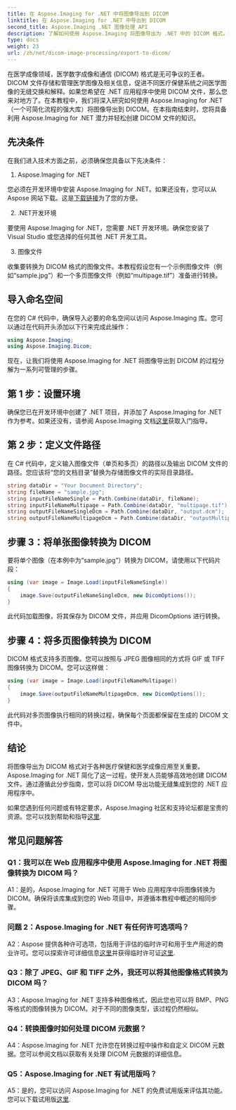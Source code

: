 ```yaml
---
title: 在 Aspose.Imaging for .NET 中将图像导出到 DICOM
linktitle: 在 Aspose.Imaging for .NET 中导出到 DICOM
second_title: Aspose.Imaging .NET 图像处理 API
description: 了解如何使用 Aspose.Imaging 将图像导出为 .NET 中的 DICOM 格式。轻松转换医学图像。
type: docs
weight: 23
url: /zh/net/dicom-image-processing/export-to-dicom/
---
```

在医学成像领域，医学数字成像和通信 (DICOM) 格式是无可争议的王者。 DICOM 文件存储和管理医学图像及相关信息，促进不同医疗保健系统之间医学图像的无缝交换和解释。如果您希望在 .NET 应用程序中使用 DICOM 文件，那么您来对地方了。在本教程中，我们将深入研究如何使用 Aspose.Imaging for .NET（一个可简化流程的强大库）将图像导出到 DICOM。在本指南结束时，您将具备利用 Aspose.Imaging for .NET 潜力并轻松创建 DICOM 文件的知识。

## 先决条件

在我们进入技术方面之前，必须确保您具备以下先决条件：

1. Aspose.Imaging for .NET

您必须在开发环境中安装 Aspose.Imaging for .NET。如果还没有，您可以从 Aspose 网站下载。这是[下载链接](https://releases.aspose.com/imaging/net/)为了您的方便。

2. .NET开发环境

要使用 Aspose.Imaging for .NET，您需要 .NET 开发环境。确保您安装了 Visual Studio 或您选择的任何其他 .NET 开发工具。

3. 图像文件

收集要转换为 DICOM 格式的图像文件。本教程假设您有一个示例图像文件（例如“sample.jpg”）和一个多页图像文件（例如“multipage.tif”）准备进行转换。

## 导入命名空间

在您的 C# 代码中，确保导入必要的命名空间以访问 Aspose.Imaging 库。您可以通过在代码开头添加以下行来完成此操作：

```csharp
using Aspose.Imaging;
using Aspose.Imaging.Dicom;
```

现在，让我们将使用 Aspose.Imaging for .NET 将图像导出到 DICOM 的过程分解为一系列可管理的步骤。

## 第 1 步：设置环境

确保您已在开发环境中创建了 .NET 项目，并添加了 Aspose.Imaging for .NET 作为参考。如果还没有，请参阅 Aspose.Imaging 文档[这里](https://reference.aspose.com/imaging/net/)获取入门指导。

## 第 2 步：定义文件路径

在 C# 代码中，定义输入图像文件（单页和多页）的路径以及输出 DICOM 文件的路径。您应该将“您的文档目录”替换为存储图像文件的实际目录路径。

```csharp
string dataDir = "Your Document Directory";
string fileName = "sample.jpg";
string inputFileNameSingle = Path.Combine(dataDir, fileName);
string inputFileNameMultipage = Path.Combine(dataDir, "multipage.tif");
string outputFileNameSingleDcm = Path.Combine(dataDir, "output.dcm");
string outputFileNameMultipageDcm = Path.Combine(dataDir, "outputMultipage.dcm");
```

## 步骤 3：将单张图像转换为 DICOM

要将单个图像（在本例中为“sample.jpg”）转换为 DICOM，请使用以下代码片段：

```csharp
using (var image = Image.Load(inputFileNameSingle))
{
    image.Save(outputFileNameSingleDcm, new DicomOptions());
}
```

此代码加载图像，将其保存为 DICOM 文件，并应用 DicomOptions 进行转换。

## 步骤 4：将多页图像转换为 DICOM

DICOM 格式支持多页图像。您可以按照与 JPEG 图像相同的方式将 GIF 或 TIFF 图像转换为 DICOM。您可以这样做：

```csharp
using (var image = Image.Load(inputFileNameMultipage))
{
    image.Save(outputFileNameMultipageDcm, new DicomOptions());
}
```

此代码对多页图像执行相同的转换过程，确保每个页面都保留在生成的 DICOM 文件中。

## 结论

将图像导出为 DICOM 格式对于各种医疗保健和医学成像应用至关重要。 Aspose.Imaging for .NET 简化了这一过程，使开发人员能够高效地创建 DICOM 文件。通过遵循此分步指南，您可以将 DICOM 导出功能无缝集成到您的 .NET 应用程序中。

如果您遇到任何问题或有特定要求，Aspose.Imaging 社区和支持论坛都是宝贵的资源。您可以找到帮助和指导[这里](https://forum.aspose.com/).

## 常见问题解答

### Q1：我可以在 Web 应用程序中使用 Aspose.Imaging for .NET 将图像转换为 DICOM 吗？

A1：是的，Aspose.Imaging for .NET 可用于 Web 应用程序中将图像转换为 DICOM。确保将该库集成到您的 Web 项目中，并遵循本教程中概述的相同步骤。

### 问题 2：Aspose.Imaging for .NET 有任何许可选项吗？

A2：Aspose 提供各种许可选项，包括用于评估的临时许可和用于生产用途的商业许可。您可以探索许可详细信息[这里](https://purchase.aspose.com/buy)并获得临时许可证[这里](https://purchase.aspose.com/temporary-license/).

### Q3：除了 JPEG、GIF 和 TIFF 之外，我还可以将其他图像格式转换为 DICOM 吗？

A3：Aspose.Imaging for .NET 支持多种图像格式，因此您也可以将 BMP、PNG 等格式的图像转换为 DICOM。对于不同的图像类型，该过程仍然相似。

### Q4：转换图像时如何处理 DICOM 元数据？

A4：Aspose.Imaging for .NET 允许您在转换过程中操作和自定义 DICOM 元数据。您可以参阅文档以获取有关处理 DICOM 元数据的详细信息。

### Q5：Aspose.Imaging for .NET 有试用版吗？

 A5：是的，您可以访问 Aspose.Imaging for .NET 的免费试用版来评估其功能。您可以下载试用版[这里](https://releases.aspose.com/).